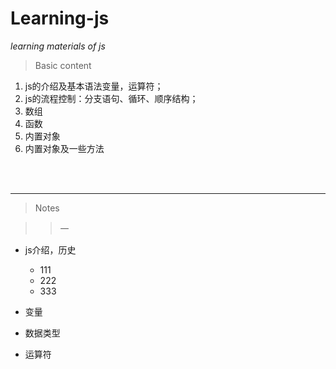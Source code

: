 # Learning-js

*learning materials of js*

> Basic content
1. js的介绍及基本语法变量，运算符；
2. js的流程控制：分支语句、循环、顺序结构；
3. 数组
4. 函数
5. 内置对象
6. 内置对象及一些方法

<br><br>

---

> Notes

>> 一

- js介绍，历史    
  - 111
  - 222
  - 333

- 变量  

- 数据类型  

- 运算符  